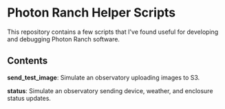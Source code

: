 # Photon Ranch Helper Scripts

This repository contains a few scripts that I've found useful for developing and debugging Photon Ranch software.

## Contents

**send_test_image**: Simulate an observatory uploading images to S3.

**status**: Simulate an observatory sending device, weather, and enclosure status updates.
